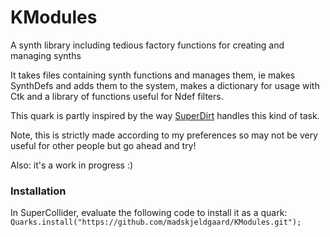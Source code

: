 # KModules

A synth library including tedious factory functions for creating and managing synths

It takes files containing synth functions and manages them, ie makes SynthDefs and adds them to the system, makes a dictionary for usage with Ctk and a library of functions useful for Ndef filters.

This quark is partly inspired by the way [SuperDirt](https://github.com/musikinformatik/SuperDirt) handles this kind of task.

Note, this is strictly made according to my preferences so may not be very
useful for other people but go ahead and try!

Also: it's a work in progress :)

### Installation

In SuperCollider, evaluate the following code to install it as a quark:
`Quarks.install("https://github.com/madskjeldgaard/KModules.git");`
